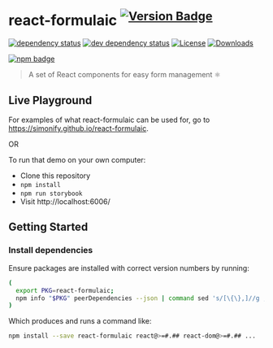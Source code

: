 # react-formulaic <sup>[![Version Badge][npm-version-svg]][package-url]</sup>

[![dependency status][deps-svg]][deps-url]
[![dev dependency status][dev-deps-svg]][dev-deps-url]
[![License][license-image]][license-url]
[![Downloads][downloads-image]][downloads-url]

[![npm badge][npm-badge-png]][package-url]

> A set of React components for easy form management ⚛️

## Live Playground

For examples of what react-formulaic can be used for, go to https://simonify.github.io/react-formulaic.

OR

To run that demo on your own computer:
* Clone this repository
* `npm install`
* `npm run storybook`
* Visit http://localhost:6006/

## Getting Started
### Install dependencies
Ensure packages are installed with correct version numbers by running:
```sh
(
  export PKG=react-formulaic;
  npm info "$PKG" peerDependencies --json | command sed 's/[\{\},]//g ; s/: /@/g; s/ *//g' | xargs npm install --save "$PKG"
)
```

Which produces and runs a command like:

```sh
npm install --save react-formulaic react@>=#.## react-dom@>=#.## ...
```

[package-url]: https://npmjs.org/package/react-formulaic
[npm-version-svg]: http://versionbadg.es/simonify/react-formulaic.svg
[deps-svg]: https://david-dm.org/simonify/react-formulaic.svg
[deps-url]: https://david-dm.org/simonify/react-formulaic
[dev-deps-svg]: https://david-dm.org/simonify/react-formulaic/dev-status.svg
[dev-deps-url]: https://david-dm.org/simonify/react-formulaic#info=devDependencies
[npm-badge-png]: https://nodei.co/npm/react-formulaic.png?downloads=true&stars=true
[license-image]: http://img.shields.io/npm/l/react-formulaic.svg
[license-url]: LICENSE
[downloads-image]: http://img.shields.io/npm/dm/react-formulaic.svg
[downloads-url]: http://npm-stat.com/charts.html?package=react-formulaic
